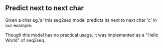 ## Predict next to next char

Given a char eg.'a' this seq2seq model predicts its next to next char 'c' in our example.

Though this model has no practical usage, it was implemented as a "Hello World" of seq2seq.
